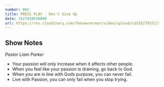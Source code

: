 ```yaml
---
number: 002
title: PRESS PLAY - Don't Give Up 
date: 1527420630000
url: https://res.cloudinary.com/thenewsermon/video/upload/v1535279372/Sun_27.05.2018_-_Pastor_Liam_Parker_-_Don_t_Give_Up.mp3
---
```


## Show Notes
_Pastor Liam Parker_

- Your passion will only increase when it affects other people.
- When you feel like your passion is draining, go back to God.
- When you are in line with Gods purpose, you can never fail.
- Live with Passion, you can only fail when you stop trying.
